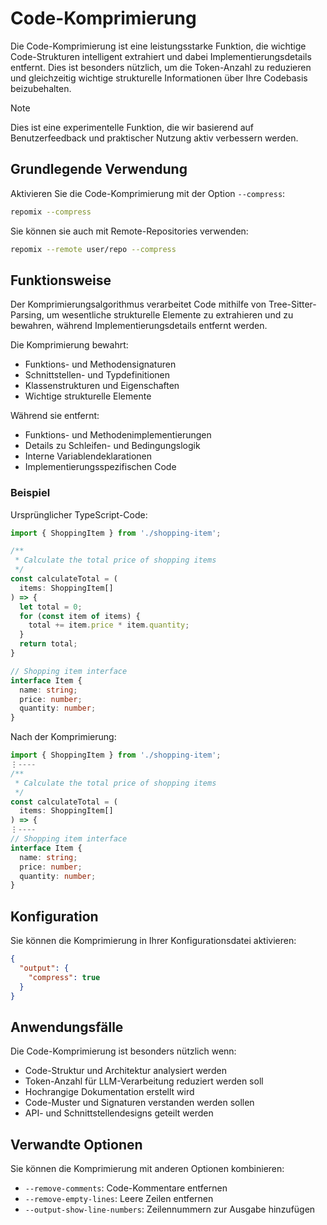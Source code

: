 # Code-Komprimierung

Die Code-Komprimierung ist eine leistungsstarke Funktion, die wichtige Code-Strukturen intelligent extrahiert und dabei Implementierungsdetails entfernt. Dies ist besonders nützlich, um die Token-Anzahl zu reduzieren und gleichzeitig wichtige strukturelle Informationen über Ihre Codebasis beizubehalten.

> [!NOTE]
> Dies ist eine experimentelle Funktion, die wir basierend auf Benutzerfeedback und praktischer Nutzung aktiv verbessern werden.

## Grundlegende Verwendung

Aktivieren Sie die Code-Komprimierung mit der Option `--compress`:

```bash
repomix --compress
```

Sie können sie auch mit Remote-Repositories verwenden:

```bash
repomix --remote user/repo --compress
```

## Funktionsweise

Der Komprimierungsalgorithmus verarbeitet Code mithilfe von Tree-Sitter-Parsing, um wesentliche strukturelle Elemente zu extrahieren und zu bewahren, während Implementierungsdetails entfernt werden.

Die Komprimierung bewahrt:
- Funktions- und Methodensignaturen
- Schnittstellen- und Typdefinitionen
- Klassenstrukturen und Eigenschaften
- Wichtige strukturelle Elemente

Während sie entfernt:
- Funktions- und Methodenimplementierungen
- Details zu Schleifen- und Bedingungslogik
- Interne Variablendeklarationen
- Implementierungsspezifischen Code

### Beispiel

Ursprünglicher TypeScript-Code:

```typescript
import { ShoppingItem } from './shopping-item';

/**
 * Calculate the total price of shopping items
 */
const calculateTotal = (
  items: ShoppingItem[]
) => {
  let total = 0;
  for (const item of items) {
    total += item.price * item.quantity;
  }
  return total;
}

// Shopping item interface
interface Item {
  name: string;
  price: number;
  quantity: number;
}
```

Nach der Komprimierung:

```typescript
import { ShoppingItem } from './shopping-item';
⋮----
/**
 * Calculate the total price of shopping items
 */
const calculateTotal = (
  items: ShoppingItem[]
) => {
⋮----
// Shopping item interface
interface Item {
  name: string;
  price: number;
  quantity: number;
}
```

## Konfiguration

Sie können die Komprimierung in Ihrer Konfigurationsdatei aktivieren:

```json
{
  "output": {
    "compress": true
  }
}
```

## Anwendungsfälle

Die Code-Komprimierung ist besonders nützlich wenn:
- Code-Struktur und Architektur analysiert werden
- Token-Anzahl für LLM-Verarbeitung reduziert werden soll
- Hochrangige Dokumentation erstellt wird
- Code-Muster und Signaturen verstanden werden sollen
- API- und Schnittstellendesigns geteilt werden

## Verwandte Optionen

Sie können die Komprimierung mit anderen Optionen kombinieren:
- `--remove-comments`: Code-Kommentare entfernen
- `--remove-empty-lines`: Leere Zeilen entfernen
- `--output-show-line-numbers`: Zeilennummern zur Ausgabe hinzufügen
